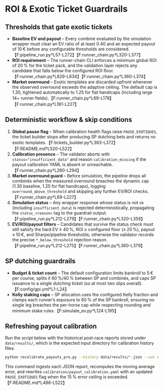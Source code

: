 # ROI & Exotic Ticket Guardrails

## Thresholds that gate exotic tickets
- **Baseline EV and payout** – Every combiné evaluated by the simulation wrapper must clear an EV ratio of at least 0.40 and an expected payout of 10 € before any configurable thresholds are considered.【F:pipeline_run.py†L57-L272】【F:runner_chain.py†L320-L377】
- **ROI requirement** – The runner-chain CLI enforces a minimum global ROI of 20 % for the ticket pack, and the validation layer rejects any candidate that falls below the configured ROI floor.【F:runner_chain.py†L829-L834】【F:runner_chain.py†L360-L374】
- **Market overround** – Exotic templates are discarded upfront whenever the observed overround exceeds the adaptive ceiling. The default cap is 1.30, tightened automatically to 1.25 for flat handicaps (including large 14+ runner fields).【F:runner_chain.py†L69-L178】【F:runner_chain.py†L181-L227】

## Deterministic workflow & skip conditions
1. **Global pause flag** – When calibration health flags raise `PAUSE_EXOTIQUES`, the ticket builder stops after producing SP dutching bets and returns no exotic templates.【F:tickets_builder.py†L363-L372】【F:README.md†L520-L522】
2. **Calibration presence** – The validator aborts with `status="insufficient_data"` and reason `calibration_missing` if the payout calibration YAML is absent or unreachable.【F:runner_chain.py†L280-L294】
3. **Market overround guard** – Before simulation, the pipeline drops all combinés when the measured overround breaches the dynamic cap (1.30 baseline, 1.25 for flat handicaps), logging `overround_above_threshold` and skipping any further EV/ROI checks.【F:runner_chain.py†L69-L227】
4. **Simulation status** – Any wrapper response whose status is not `ok` (including `insufficient_data`) is rejected deterministically, propagating the `status_<reason>` tag to the guardrail output.【F:pipeline_run.py†L212-L279】【F:runner_chain.py†L320-L358】
5. **EV/ROI/payout filters** – Candidates that survive the status check must still satisfy the hard EV ≥ 40 %, ROI ≥ configured floor (≥ 20 %), payout ≥ 10 €, and Sharpe/pipeline thresholds; otherwise the validator records the precise `*_below_threshold` rejection reason.【F:pipeline_run.py†L212-L275】【F:runner_chain.py†L360-L379】

## SP dutching guardrails
- **Budget & ticket count** – The default configuration limits bankroll to 5 € per course, splits it 60 %/40 % between SP and combinés, and caps SP issuance to a single dutching ticket (so at most two slips overall).【F:config/gpi.yml†L1-L24】
- **Kelly staking caps** – SP allocation uses the configured Kelly fraction and clamps each runner’s exposure to 60 % of the SP bankroll, ensuring no single leg breaches the per-horse cap while respecting rounding and minimum stake rules.【F:simulate_ev.py†L124-L195】

## Refreshing payout calibration
Run the script below with the historical post-race reports stored under `data/results/`, which is the expected input directory for calibration history files:

```bash
python recalibrate_payouts_pro.py --history data/results/*.json --out calibration/payout_calibration.yaml
```

This command ingests each JSON report, recomputes the moving average error, and rewrites `calibration/payout_calibration.yaml` with an updated `PAUSE_EXOTIQUES` flag when the 15 % error ceiling is exceeded.【F:README.md†L498-L522】
